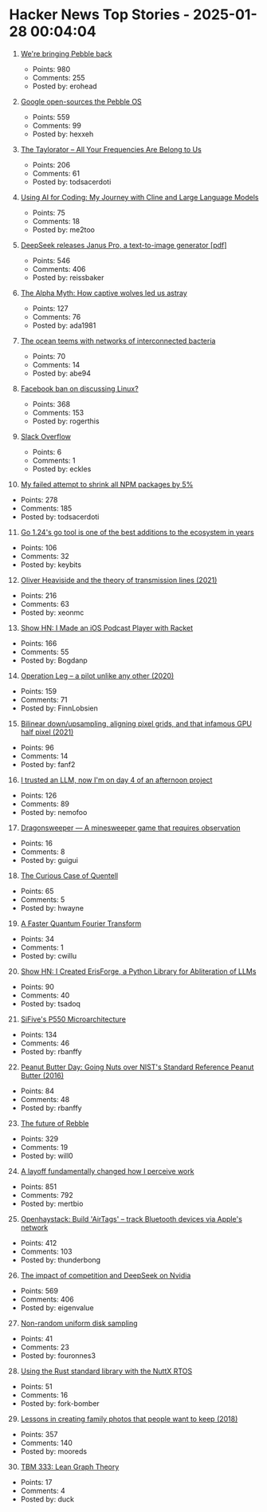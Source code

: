 # Hacker News Top Stories - 2025-01-28 00:04:04

1. [We're bringing Pebble back](https://repebble.com/)
   - Points: 980
   - Comments: 255
   - Posted by: erohead

2. [Google open-sources the Pebble OS](https://opensource.googleblog.com/2025/01/see-code-that-powered-pebble-smartwatches.html)
   - Points: 559
   - Comments: 99
   - Posted by: hexxeh

3. [The Taylorator – All Your Frequencies Are Belong to Us](https://www.scd31.com/posts/taylorator)
   - Points: 206
   - Comments: 61
   - Posted by: todsacerdoti

4. [Using AI for Coding: My Journey with Cline and Large Language Models](https://pgaleone.eu/ai/coding/2025/01/26/using-ai-for-coding-my-experience/)
   - Points: 75
   - Comments: 18
   - Posted by: me2too

5. [DeepSeek releases Janus Pro, a text-to-image generator [pdf]](https://github.com/deepseek-ai/Janus/blob/main/janus_pro_tech_report.pdf)
   - Points: 546
   - Comments: 406
   - Posted by: reissbaker

6. [The Alpha Myth: How captive wolves led us astray](https://anthonydavidadams.substack.com/p/the-alpha-myth-how-captive-wolves)
   - Points: 127
   - Comments: 76
   - Posted by: ada1981

7. [The ocean teems with networks of interconnected bacteria](https://www.quantamagazine.org/the-ocean-teems-with-networks-of-interconnected-bacteria-20250106/)
   - Points: 70
   - Comments: 14
   - Posted by: abe94

8. [Facebook ban on discussing Linux?](https://distrowatch.com/weekly-mobile.php?issue=20250127#sitenews)
   - Points: 368
   - Comments: 153
   - Posted by: rogerthis

9. [Slack Overflow](https://blog.railway.com/p/slack-overflow)
   - Points: 6
   - Comments: 1
   - Posted by: eckles

10. [My failed attempt to shrink all NPM packages by 5%](https://evanhahn.com/my-failed-attempt-to-shrink-all-npm-packages-by-5-percent/)
   - Points: 278
   - Comments: 185
   - Posted by: todsacerdoti

11. [Go 1.24's go tool is one of the best additions to the ecosystem in years](https://www.jvt.me/posts/2025/01/27/go-tools-124/)
   - Points: 106
   - Comments: 32
   - Posted by: keybits

12. [Oliver Heaviside and the theory of transmission lines (2021)](https://www.pa3fwm.nl/technotes/tn28-heaviside-transmission-lines.html)
   - Points: 216
   - Comments: 63
   - Posted by: xeonmc

13. [Show HN: I Made an iOS Podcast Player with Racket](https://defn.io/2024/11/16/podcatcher/)
   - Points: 166
   - Comments: 55
   - Posted by: Bogdanp

14. [Operation Leg – a pilot unlike any other (2020)](https://www.rafbf.org/news-and-stories/raf-history/operation-leg-pilot-unlike-any-other)
   - Points: 159
   - Comments: 71
   - Posted by: FinnLobsien

15. [Bilinear down/upsampling, aligning pixel grids, and that infamous GPU half pixel (2021)](https://bartwronski.com/2021/02/15/bilinear-down-upsampling-pixel-grids-and-that-half-pixel-offset/)
   - Points: 96
   - Comments: 14
   - Posted by: fanf2

16. [I trusted an LLM, now I'm on day 4 of an afternoon project](https://nemo.foo/blog/day-4-of-an-afternoon-project)
   - Points: 126
   - Comments: 89
   - Posted by: nemofoo

17. [Dragonsweeper — A minesweeper game that requires observation](https://danielben.itch.io/dragonsweeper)
   - Points: 16
   - Comments: 8
   - Posted by: guigui

18. [The Curious Case of Quentell](https://blog.startifact.com/posts/the-curious-case-of-quentell/)
   - Points: 65
   - Comments: 5
   - Posted by: hwayne

19. [A Faster Quantum Fourier Transform](https://arxiv.org/abs/2501.12414)
   - Points: 34
   - Comments: 1
   - Posted by: cwillu

20. [Show HN: I Created ErisForge, a Python Library for Abliteration of LLMs](https://github.com/Tsadoq/ErisForge)
   - Points: 90
   - Comments: 40
   - Posted by: tsadoq

21. [SiFive's P550 Microarchitecture](https://chipsandcheese.com/p/inside-sifives-p550-microarchitecture)
   - Points: 134
   - Comments: 46
   - Posted by: rbanffy

22. [Peanut Butter Day: Going Nuts over NIST's Standard Reference Peanut Butter (2016)](https://www.nist.gov/blogs/taking-measure/going-nuts-over-nists-standard-reference-peanut-butter)
   - Points: 84
   - Comments: 48
   - Posted by: rbanffy

23. [The future of Rebble](https://rebble.io/2025/01/27/the-future-of-rebble.html)
   - Points: 329
   - Comments: 19
   - Posted by: will0

24. [A layoff fundamentally changed how I perceive work](https://mertbulan.com/2025/01/26/once-you-are-laid-off-you-will-never-be-the-same-again/)
   - Points: 851
   - Comments: 792
   - Posted by: mertbio

25. [Openhaystack: Build 'AirTags' – track Bluetooth devices via Apple's network](https://github.com/seemoo-lab/openhaystack)
   - Points: 412
   - Comments: 103
   - Posted by: thunderbong

26. [The impact of competition and DeepSeek on Nvidia](https://youtubetranscriptoptimizer.com/blog/05_the_short_case_for_nvda)
   - Points: 569
   - Comments: 406
   - Posted by: eigenvalue

27. [Non-random uniform disk sampling](https://victorpoughon.fr/non-random-uniform-disk-sampling/)
   - Points: 41
   - Comments: 23
   - Posted by: fouronnes3

28. [Using the Rust standard library with the NuttX RTOS](https://lupyuen.org/articles/rust7.html)
   - Points: 51
   - Comments: 16
   - Posted by: fork-bomber

29. [Lessons in creating family photos that people want to keep (2018)](https://estherschindler.medium.com/the-old-family-photos-project-lessons-in-creating-family-photos-that-people-want-to-keep-ea3909129943)
   - Points: 357
   - Comments: 140
   - Posted by: mooreds

30. [TBM 333: Lean Graph Theory](https://cutlefish.substack.com/p/tbm-333-lean-graph-theory)
   - Points: 17
   - Comments: 4
   - Posted by: duck

